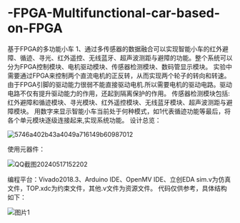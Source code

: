 # -FPGA-Multifunctional-car-based-on-FPGA
基于FPGA的多功能小车 1、通过多传感器的数据融合可以实现智能小车的红外避障、循迹、寻光、红外遥控、无线蓝牙、超声波测距与避障的功能。整个系统可以分为FPGA控制模块、电机驱动模块、传感器检测模块、数码管显示模块。 实验中需要通过FPGA来控制两个直流电机的正反转，从而实现两个轮子的转向和转速。由于FPGA引脚的驱动能力很弱不能直接驱动电机.所以需要电机的驱动电路。驱动电路不仅有提升驱动能力的作用，还起到隔离保护的作用。 传感器检测模块包括:红外避障和循迹模块、寻光模块、红外遥控模块、无线蓝牙模块、超声波测距与避障模块。 用数字来显示智能小车当前处于何种模式，如1代表循迹功能等最后，将各个单元模块逐级连接起来,实现系统功能。 
设计总览：

![5746a402b43a4049a716149b60987012](https://github.com/kianakaslanna/-FPGA-Multifunctional-car-based-on-FPGA/assets/90885688/53100097-f74e-4fd0-ad97-a7608d7df9ab)

使用元器件：

![QQ截图20240517152202](https://github.com/kianakaslanna/-FPGA-Multifunctional-car-based-on-FPGA/assets/90885688/6ca75d0d-c958-4197-9ddf-016ee2b4a806)

编程平台：Vivado2018.3、Arduino IDE、OpenMV IDE、立创EDA
sim.v为仿真文件，TOP.xdc为约束文件，其他.v文件为资源文件。
代码仅供参考，具体结构如下：

![图片1](https://github.com/kianakaslanna/-FPGA-Multifunctional-car-based-on-FPGA/assets/90885688/737e2ffa-89da-4a3d-948d-be2b39119269)
